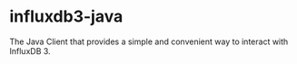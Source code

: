 # influxdb3-java
The Java Client that provides a simple and convenient way to interact with InfluxDB 3.

